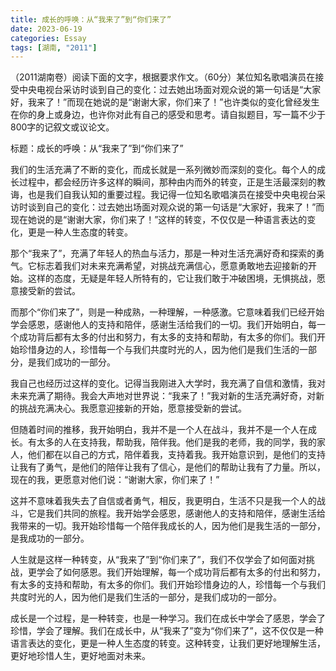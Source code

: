 ```yaml
---
title: 成长的呼唤：从“我来了”到“你们来了”
date: 2023-06-19
categories: Essay
tags: [湖南, "2011"]
---
```


（2011湖南卷）阅读下面的文字，根据要求作文。（60分）某位知名歌唱演员在接受中央电视台采访时谈到自己的变化：过去她出场面对观众说的第一句话是“大家好，我来了！”而现在她说的是“谢谢大家，你们来了！”也许类似的变化曾经发生在你的身上或身边，也许你对此有自己的感受和思考。请自拟题目，写一篇不少于800字的记叙文或议论文。

标题：成长的呼唤：从“我来了”到“你们来了”

我们的生活充满了不断的变化，而成长就是一系列微妙而深刻的变化。每个人的成长过程中，都会经历许多这样的瞬间，那种由内而外的转变，正是生活最深刻的教诲，也是我们自我认知的重要过程。我记得一位知名歌唱演员在接受中央电视台采访时谈到自己的变化：过去她出场面对观众说的第一句话是“大家好，我来了！”而现在她说的是“谢谢大家，你们来了！”这样的转变，不仅仅是一种语言表达的变化，更是一种人生态度的转变。

那个“我来了”，充满了年轻人的热血与活力，那是一种对生活充满好奇和探索的勇气。它标志着我们对未来充满希望，对挑战充满信心，愿意勇敢地去迎接新的开始。这样的态度，无疑是年轻人所特有的，它让我们敢于冲破困境，无惧挑战，愿意接受新的尝试。

而那个“你们来了”，则是一种成熟，一种理解，一种感激。它意味着我们已经开始学会感恩，感谢他人的支持和陪伴，感谢生活给我们的一切。我们开始明白，每一个成功背后都有太多的付出和努力，有太多的支持和帮助，有太多的你们。我们开始珍惜身边的人，珍惜每一个与我们共度时光的人，因为他们是我们生活的一部分，是我们成功的一部分。

我自己也经历过这样的变化。记得当我刚进入大学时，我充满了自信和激情，我对未来充满了期待。我会大声地对世界说：“我来了！”我对新的生活充满好奇，对新的挑战充满决心。我愿意迎接新的开始，愿意接受新的尝试。

但随着时间的推移，我开始明白，我并不是一个人在战斗，我并不是一个人在成长。有太多的人在支持我，帮助我，陪伴我。他们是我的老师，我的同学，我的家人，他们都在以自己的方式，陪伴着我，支持着我。我开始意识到，是他们的支持让我有了勇气，是他们的陪伴让我有了信心，是他们的帮助让我有了力量。所以，现在的我，更愿意对他们说：“谢谢大家，你们来了！”

这并不意味着我失去了自信或者勇气，相反，我更明白，生活不只是我一个人的战斗，它是我们共同的旅程。我开始学会感恩，感谢他人的支持和陪伴，感谢生活给我带来的一切。我开始珍惜每一个陪伴我成长的人，因为他们是我生活的一部分，是我成功的一部分。

人生就是这样一种转变，从“我来了”到“你们来了”，我们不仅学会了如何面对挑战，更学会了如何感恩。我们开始理解，每一个成功背后都有太多的付出和努力，有太多的支持和帮助，有太多的你们。我们开始珍惜身边的人，珍惜每一个与我们共度时光的人，因为他们是我们生活的一部分，是我们成功的一部分。

成长是一个过程，是一种转变，也是一种学习。我们在成长中学会了感恩，学会了珍惜，学会了理解。我们在成长中，从“我来了”变为“你们来了”，这不仅仅是一种语言表达的变化，更是一种人生态度的转变。这种转变，让我们更好地理解生活，更好地珍惜人生，更好地面对未来。